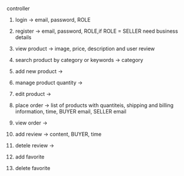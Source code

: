 controller
1. login -> email, password, ROLE
2. register -> email, password, ROLE,if ROLE = SELLER need business details

3. view product -> image, price, description and user review
4. search product by category or keywords -> category

5. add new product ->
6. manage product quantity ->
7. edit product ->

8. place order -> list of products with quantiteis, shipping and billing information, time, BUYER email, SELLER email
9. view order -> 

10. add review -> content, BUYER, time
11. detele review ->

12. add favorite
13. delete favorite
